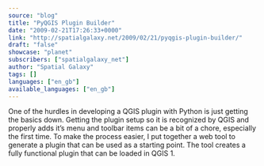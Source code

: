 ```yaml
---
source: "blog"
title: "PyQGIS Plugin Builder"
date: "2009-02-21T17:26:33+0000"
link: "http://spatialgalaxy.net/2009/02/21/pyqgis-plugin-builder/"
draft: "false"
showcase: "planet"
subscribers: ["spatialgalaxy_net"]
author: "Spatial Galaxy"
tags: []
languages: ["en_gb"]
available_languages: ["en_gb"]
---
```


One of the hurdles in developing a QGIS plugin with Python is just getting the basics down. Getting the plugin setup so it is recognized by QGIS and properly adds it&rsquo;s menu and toolbar items can be a bit of a chore, especially the first time.
To make the process easier, I put together a web tool to generate a plugin that can be used as a starting point. The tool creates a fully functional plugin that can be loaded in QGIS 1.
